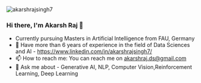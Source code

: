<p align="left"> <img src="https://komarev.com/ghpvc/?username=akarshrajsingh7&label=Profile%20views&color=0e75b6&style=flat" alt="akarshrajsingh7" /> </p>

### Hi there, I'm Akarsh Raj 👋
- Currently pursuing Masters in Artificial Intelligence from FAU, Germany
- 🔭 Have more than 6 years of experience in the field of Data Sciences and AI - https://www.linkedin.com/in/akarshrajsingh7/
- 📫 How to reach me: You can reach me on akarshraj.ds@gmail.com
- 💬 Ask me about - Generative AI, NLP, Computer Vision,Reinforcement Learning, Deep Learning

<!--
**akarshrajsingh7/akarshrajsingh7** is a ✨ _special_ ✨ repository because its `README.md` (this file) appears on your GitHub profile.

Here are some ideas to get you started:

- 🔭 I’m currently working on ...
- 🌱 I’m currently learning ...
- 👯 I’m looking to collaborate on ...
- 🤔 I’m looking for help with ...
- 💬 Ask me about ...
- 📫 How to reach me: ...
- 😄 Pronouns: ...
- ⚡ Fun fact: ...
-->
